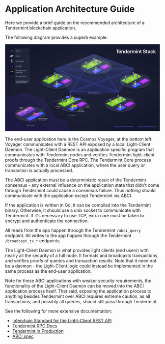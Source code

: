 # Application Architecture Guide

Here we provide a brief guide on the recommended architecture of a
Tendermint blockchain application.

The following diagram provides a superb example:

![](../imgs/cosmos-tendermint-stack-4k.jpg)

The end-user application here is the Cosmos Voyager, at the bottom left.
Voyager communicates with a REST API exposed by a local Light-Client
Daemon. The Light-Client Daemon is an application specific program that
communicates with Tendermint nodes and verifies Tendermint light-client
proofs through the Tendermint Core RPC. The Tendermint Core process
communicates with a local ABCI application, where the user query or
transaction is actually processed.

The ABCI application must be a deterministic result of the Tendermint
consensus - any external influence on the application state that didn't
come through Tendermint could cause a consensus failure. Thus _nothing_
should communicate with the application except Tendermint via ABCI.

If the application is written in Go, it can be compiled into the
Tendermint binary. Otherwise, it should use a unix socket to communicate
with Tendermint. If it's necessary to use TCP, extra care must be taken
to encrypt and authenticate the connection.

All reads from the app happen through the Tendermint `/abci_query`
endpoint. All writes to the app happen through the Tendermint
`/broadcast_tx_*` endpoints.

The Light-Client Daemon is what provides light clients (end users) with
nearly all the security of a full node. It formats and broadcasts
transactions, and verifies proofs of queries and transaction results.
Note that it need not be a daemon - the Light-Client logic could instead
be implemented in the same process as the end-user application.

Note for those ABCI applications with weaker security requirements, the
functionality of the Light-Client Daemon can be moved into the ABCI
application process itself. That said, exposing the application process
to anything besides Tendermint over ABCI requires extreme caution, as
all transactions, and possibly all queries, should still pass through
Tendermint.

See the following for more extensive documentation:

- [Interchain Standard for the Light-Client REST API](https://github.com/cosmos/cosmos-sdk/pull/1028)
- [Tendermint RPC Docs](https://tendermint.com/rpc/)
- [Tendermint in Production](../tendermint-core/running-in-production.md)
- [ABCI spec](./abci-spec.md)
